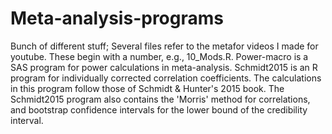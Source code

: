 # Meta-analysis-programs
Bunch of different stuff; 
Several files refer to the metafor videos I made for youtube.  These begin with a number, e.g., 10_Mods.R.
Power-macro is a SAS program for power calculations in meta-analysis. 
Schmidt2015 is an R program for individually corrected correlation coefficients. The calculations in this program follow those of Schmidt & Hunter's 2015 book.  The Schmidt2015 program also contains the 'Morris' method for correlations, and bootstrap confidence intervals for the lower bound of the credibility interval.
